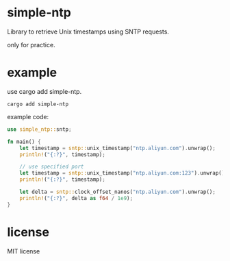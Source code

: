 # simple-ntp

Library to retrieve Unix timestamps using SNTP requests.

only for practice.

# example

use cargo add simple-ntp.
```shell
cargo add simple-ntp
```

example code:
```rust
use simple_ntp::sntp;

fn main() {
    let timestamp = sntp::unix_timestamp("ntp.aliyun.com").unwrap();
    println!("{:?}", timestamp);

    // use specified port
    let timestamp = sntp::unix_timestamp("ntp.aliyun.com:123").unwrap();
    println!("{:?}", timestamp);

    let delta = sntp::clock_offset_nanos("ntp.aliyun.com").unwrap();
    println!("{:?}", delta as f64 / 1e9);
}
```

# license

MIT license